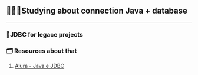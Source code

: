 ## 👩🏻‍💻Studying about connection Java + database 
----
### 📡JDBC for legace projects


### 🗂 Resources about that

1. [Alura - Java e JDBC](https://www.alura.com.br/conteudo/java-jdbc-banco-dados?srsltid=AfmBOooZQl5cciKQkA5rOcYvELOCHTKziU8d8AvKI5zjNzMjf-ttxApZ)
